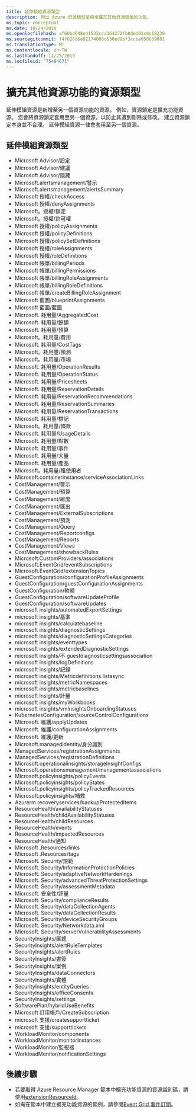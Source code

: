 ```yaml
---
title: 延伸模組資源類型
description: 列出 Azure 資源類型是用來擴充其他資源類型的功能。
ms.topic: conceptual
ms.date: 10/24/2019
ms.openlocfilehash: af60bd648e41532cca364272fb0ded01c0c18239
ms.sourcegitcommit: f4f626d6e92174086c530ed9bf3ccbe058639081
ms.translationtype: MT
ms.contentlocale: zh-TW
ms.lasthandoff: 12/25/2019
ms.locfileid: "75484671"
---
```

# <a name="resource-types-that-extend-capabilities-of-other-resources"></a>擴充其他資源功能的資源類型

延伸模組資源是新增至另一個資源功能的資源。 例如，資源鎖定是擴充功能資源。 您會將資源鎖定套用至另一個資源，以防止其遭到刪除或修改。 建立資源鎖定本身並不合理。 延伸模組資源一律會套用至另一個資源。

## <a name="extension-resource-types"></a>延伸模組資源類型

- Microsoft Advisor/設定
- Microsoft Advisor/建議
- Microsoft Advisor/隱藏
- Microsoft.alertsmanagement/警示
- Microsoft.alertsmanagement/alertsSummary
- Microsoft 授權/checkAccess
- Microsoft 授權/denyAssignments
- Microsoft。授權/鎖定
- Microsoft。授權/許可權
- Microsoft 授權/policyAssignments
- Microsoft 授權/policyDefinitions
- Microsoft 授權/policySetDefinitions
- Microsoft 授權/roleAssignments
- Microsoft 授權/roleDefinitions
- Microsoft 帳單/billingPeriods
- Microsoft 帳單/billingPermissions
- Microsoft 帳單/billingRoleAssignments
- Microsoft 帳單/billingRoleDefinitions
- Microsoft 帳單/createBillingRoleAssignment
- Microsoft 藍圖/blueprintAssignments
- Microsoft 藍圖/藍圖
- Microsoft. 耗用量/AggregatedCost
- Microsoft. 耗用量/餘額
- Microsoft. 耗用量/預算
- Microsoft。耗用量/費用
- Microsoft. 耗用量/CostTags
- Microsoft。耗用量/預測
- Microsoft。耗用量/市場
- Microsoft. 耗用量/OperationResults
- Microsoft. 耗用量/OperationStatus
- Microsoft. 耗用量/Pricesheets
- Microsoft. 耗用量/ReservationDetails
- Microsoft. 耗用量/ReservationRecommendations
- Microsoft. 耗用量/ReservationSummaries
- Microsoft. 耗用量/ReservationTransactions
- Microsoft. 耗用量/標記
- Microsoft。耗用量/條款
- Microsoft. 耗用量/UsageDetails
- Microsoft. 耗用量/點數
- Microsoft. 耗用量/事件
- Microsoft. 耗用量/大量
- Microsoft. 耗用量/產品
- Microsoft。耗用量/租使用者
- Microsoft.containerinstance/serviceAssociationLinks
- CostManagement/警示
- CostManagement/預算
- CostManagement/維度
- CostManagement/匯出
- CostManagement/ExternalSubscriptions
- CostManagement/預測
- CostManagement/Query
- CostManagement/Reportconfigs
- CostManagement/Reports
- CostManagement/Views
- CostManagement/showbackRules
- Microsoft.CustomProviders/associations
- Microsoft.EventGrid/eventSubscriptions
- Microsoft.EventGrid/extensionTopics
- GuestConfiguration/configurationProfileAssignments
- GuestConfiguration/guestConfigurationAssignments
- GuestConfiguration/軟體
- GuestConfiguration/softwareUpdateProfile
- GuestConfiguration/softwareUpdates
- microsoft insights/automatedExportSettings
- microsoft insights/基準
- microsoft insights/calculatebaseline
- microsoft insights/diagnosticSettings
- microsoft insights/diagnosticSettingsCategories
- microsoft insights/eventtypes
- microsoft insights/extendedDiagnosticSettings
- microsoft insights/不 guestdiagnosticsettingsassociation
- microsoft insights/logDefinitions
- microsoft insights/記錄
- microsoft insights/Metricdefinitions.listasync
- microsoft insights/metricNamespaces
- microsoft insights/metricbaselines
- microsoft insights/計量
- microsoft insights/myWorkbooks
- microsoft insights/vmInsightsOnboardingStatuses
- KubernetesConfiguration/sourceControlConfigurations
- Microsoft. 維護/applyUpdates
- Microsoft. 維護/configurationAssignments
- Microsoft. 維護/更新
- Microsoft.managedidentity/身分識別
- ManagedServices/registrationAssignments
- ManagedServices/registrationDefinitions
- Microsoft.operationalinsights/storageInsightConfigs
- Microsoft.operationsmanagement/managementassociations
- Microsoft.policyinsights/policyEvents
- Microsoft.policyinsights/policyStates
- Microsoft.policyinsights/policyTrackedResources
- Microsoft.policyinsights/補救
- Azurerm.recoveryservices/backupProtectedItems
- ResourceHealth/availabilityStatuses
- ResourceHealth/childAvailabilityStatuses
- ResourceHealth/childResources
- ResourceHealth/events
- ResourceHealth/impactedResources
- ResourceHealth/通知
- Microsoft .Resources/links
- Microsoft .Resources/tags
- Microsoft. Security/規範
- Microsoft. Security/InformationProtectionPolicies
- Microsoft. Security/adaptiveNetworkHardenings
- Microsoft. Security/advancedThreatProtectionSettings
- Microsoft. Security/assessmentMetadata
- Microsoft. 安全性/評量
- Microsoft. Security/complianceResults
- Microsoft. Security/dataCollectionAgents
- Microsoft. Security/dataCollectionResults
- Microsoft. Security/deviceSecurityGroups
- Microsoft. Security/Networkdata.xml
- Microsoft. Security/serverVulnerabilityAssessments
- SecurityInsights/匯總
- SecurityInsights/alertRuleTemplates
- SecurityInsights/alertRules
- SecurityInsights/書簽
- SecurityInsights/案例
- SecurityInsights/dataConnectors
- SecurityInsights/實體
- SecurityInsights/entityQueries
- SecurityInsights/officeConsents
- SecurityInsights/settings
- SoftwarePlan/hybridUseBenefits
- Microsoft 訂用帳戶/CreateSubscription
- microsoft 支援/createsupportticket
- microsoft 支援/supporttickets
- WorkloadMonitor/components
- WorkloadMonitor/monitorInstances
- WorkloadMonitor/監視器
- WorkloadMonitor/notificationSettings

## <a name="next-steps"></a>後續步驟

- 若要取得 Azure Resource Manager 範本中擴充功能資源的資源識別碼，請使用[extensionResourceId](template-functions-resource.md#extensionresourceid)。
- 如需在範本中建立擴充功能資源的範例，請參閱[Event Grid 事件訂閱](/azure/templates/microsoft.eventgrid/2019-06-01/eventsubscriptions)。

